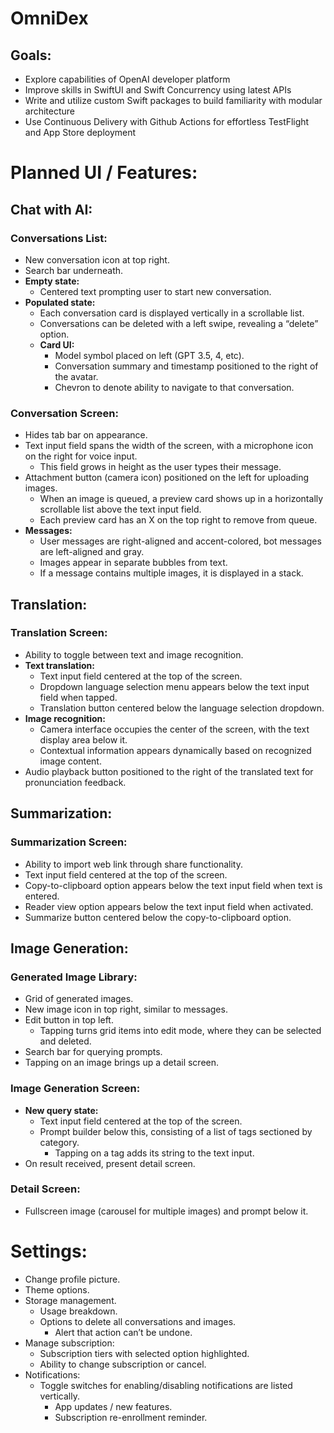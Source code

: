 # OmniDex
## Goals:
- Explore capabilities of OpenAI developer platform
- Improve skills in SwiftUI and Swift Concurrency using latest APIs
- Write and utilize custom Swift packages to build familiarity with modular architecture
- Use Continuous Delivery with Github Actions for effortless TestFlight and App Store deployment

# Planned UI / Features:

## Chat with AI:
### Conversations List:
- New conversation icon at top right.
- Search bar underneath.
- **Empty state:**
    - Centered text prompting user to start new conversation.
- **Populated state:**
    - Each conversation card is displayed vertically in a scrollable list.
    - Conversations can be deleted with a left swipe, revealing a “delete” option.
    - **Card UI:**
        - Model symbol placed on left (GPT 3.5, 4, etc).
        - Conversation summary and timestamp positioned to the right of the avatar.
        - Chevron to denote ability to navigate to that conversation.

### Conversation Screen:
- Hides tab bar on appearance.
- Text input field spans the width of the screen, with a microphone icon on the right for voice input.
    - This field grows in height as the user types their message.
- Attachment button (camera icon) positioned on the left for uploading images.
    - When an image is queued, a preview card shows up in a horizontally scrollable list above the text input field.
    - Each preview card has an X on the top right to remove from queue.
- **Messages:**
    - User messages are right-aligned and accent-colored, bot messages are left-aligned and gray.
    - Images appear in separate bubbles from text.
    - If a message contains multiple images, it is displayed in a stack. 

## Translation:
### Translation Screen:
- Ability to toggle between text and image recognition.
- **Text translation:**
    - Text input field centered at the top of the screen.
    - Dropdown language selection menu appears below the text input field when tapped.
    - Translation button centered below the language selection dropdown.
- **Image recognition:**
    - Camera interface occupies the center of the screen, with the text display area below it.
    - Contextual information appears dynamically based on recognized image content.
- Audio playback button positioned to the right of the translated text for pronunciation feedback.

## Summarization:
### Summarization Screen:
- Ability to import web link through share functionality.
- Text input field centered at the top of the screen.
- Copy-to-clipboard option appears below the text input field when text is entered.
- Reader view option appears below the text input field when activated.
- Summarize button centered below the copy-to-clipboard option.

## Image Generation:
### Generated Image Library:
- Grid of generated images.
- New image icon in top right, similar to messages.
- Edit button in top left.
    - Tapping turns grid items into edit mode, where they can be selected and deleted.
- Search bar for querying prompts.
- Tapping on an image brings up a detail screen.
### Image Generation Screen:
- **New query state:**
    - Text input field centered at the top of the screen.
    - Prompt builder below this, consisting of a list of tags sectioned by category.
        - Tapping on a tag adds its string to the text input.
- On result received, present detail screen.
### Detail Screen: 
- Fullscreen image (carousel for multiple images) and prompt below it.

# Settings:
- Change profile picture.
- Theme options.
- Storage management.
    - Usage breakdown.
    - Options to delete all conversations and images.
        - Alert that action can’t be undone.
- Manage subscription:
    - Subscription tiers with selected option highlighted.
    - Ability to change subscription or cancel.
- Notifications:
    - Toggle switches for enabling/disabling notifications are listed vertically.
        - App updates / new features.
        - Subscription re-enrollment reminder.
